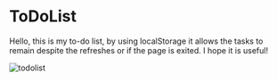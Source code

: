 # ToDoList

Hello, this is my to-do list, by using localStorage it allows the tasks to remain despite the refreshes or if the page is exited. I hope it is useful!

![todolist](https://user-images.githubusercontent.com/93661868/177060951-20e92358-09de-48c1-a577-dde2019e249e.jpeg)

